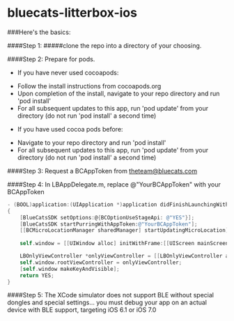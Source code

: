 bluecats-litterbox-ios
======================
###Here's the basics:


####Step 1:  #####clone the repo into a directory of your choosing.

####Step 2:  Prepare for pods.

- If you have never used cocoapods:
 + Follow the install instructions from cocoapods.org
 + Upon completion of the install, navigate to your repo directory and run 'pod install'
 + For all subsequent updates to this app, run 'pod update' from your directory (do not run 'pod install' a second time)
        
        
- If you have used cocoa pods before:
 + Navigate to your repo directory and run 'pod install'
 + For all subsequent updates to this app, run 'pod update' from your directory (do not run 'pod install' a second time)


####Step 3:  Request a BCAppToken from theteam@bluecats.com

####Step 4:  In  LBAppDelegate.m, replace @"YourBCAppToken" with your BCAppToken

``` objective-c
- (BOOL)application:(UIApplication *)application didFinishLaunchingWithOptions:(NSDictionary *)launchOptions
{
    [BlueCatsSDK setOptions:@{BCOptionUseStageApi: @"YES"}];
    [BlueCatsSDK startPurringWithAppToken:@"YourBCAppToken"];
    [[BCMicroLocationManager sharedManager] startUpdatingMicroLocation];
    
    self.window = [[UIWindow alloc] initWithFrame:[[UIScreen mainScreen] bounds]];

    LBOnlyViewController *onlyViewController = [[LBOnlyViewController alloc] init];
    self.window.rootViewController = onlyViewController;
    [self.window makeKeyAndVisible];
    return YES;
}
```


####Step 5:  The XCode simulator does not support BLE without special dongles and special settings...   you must debug your app on an actual device with BLE support, targeting iOS 6.1 or iOS 7.0
